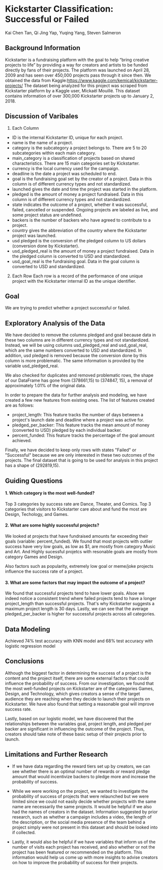 # Kickstarter Classification: Successful or Failed

Kai Chen Tan, Qi Jing Yap, Yuqing Yang, Steven Salmeron

## Background Information
Kickstarter is a fundraising platform with the goal to help “bring creative projects to life” by providing a way for creators and artists to be funded directly by fans of their projects. The platform was launched on April 28, 2009 and has seen over 450,000 projects pass through it since then. We obtained the data from Kaggle:https://www.kaggle.com/kemical/kickstarter-projects/ The dataset being analyzed for this project was scraped from Kickstarter platform by a Kaggle user, Mickaël Mouillé. This dataset contains information of over 300,000 Kickstarter projects up to January 2, 2018.

## Discussion of Varibales
1. Each Column 
- ID is the internal Kickstarter ID, unique for each project.
- name is the name of a project.
- category is the subcategory a project belongs to. There are 5 to 20 subcategories within each main category.
- main_category is a classification of projects based on shared characteristics. There are 15 main categories set by Kickstarter.
- currency is the local currency used for the campaign.
- deadline is the date a project was scheduled to end.
- goal is the fundraising goal set by the creator of a project. Data in this column is of different currency types and not standardized.
- launched gives the date and time the project was started in the platform.
- pledged is the amount of money a project fundraised. Data in this column is of different currency types and not standardized.
- state indicates the outcome of a project, whether it was successful, failed, cancelled or suspended. Ongoing projects are labeled as live, and some project status are undefined.
- backers is the number of backers who have agreed to contribute to a project.
- country gives the abbreviation of the country where the Kickstarter project was launched.
- usd pledged is the conversion of the pledged column to US dollars (conversion done by Kickstarter).
- usd_pledged_real is the amount of money a project fundraised. Data in the pledged column is converted to USD and standardized.
- usd_goal_real is the fundraising goal. Data in the goal column is converted to USD and standardized.

2. Each Row
Each row is a record of the performance of one unique project with the Kickstarter internal ID as the unique identifier.

## Goal
We are trying to predict whether a project successful or failed.

## Exploratory Analysis of the Data
We have decided to remove the columns pledged and goal because data in these two columns are in different currency types and not standardized. Instead, we will be using columns usd_pledged_real and usd_goal_real, which are the same numbers converted to USD and standardized. In addition, usd pledged is removed because the conversion done by this column is more problematic. The same information is provided by the variable usd_pledged_real.

We also checked for duplicates and removed problematic rows, the shape of our DataFrame has gone from (378661,15) to (374847, 15), a removal of approximately 1.01% of the original data.

In order to prepare the data for further analysis and modeling, we have created a few new features from existing ones. The list of features created are as follows:

- project_length: This feature tracks the number of days between a project's launch date and deadline where a project was active for. 
- pledged_per_backer: This feature tracks the mean amount of money (converted to USD) pledged by each individual backer. 
- percent_funded: This feature tracks the percentage of the goal amount achieved.

Finally, we have decided to keep only rows with states "Failed" or "Successful" because we are only interested in these two outcomes of the projects. The final dataset that is going to be used for analysis in this project has a shape of (292819,15).

## Guiding Questions 
#### 1. Which category is the most well-funded?
Top 3 categories by success rate are Dance, Theater, and Comics.
Top 3 categories that visitors to Kickstarter care about and fund the most are Design, Techology, and Games.

#### 2. What are some highly successful projects?
We looked at projects that have fundraised amounts far exceeding their goals (variable: percent_funded). We found that most projects with outlier success have very low goals, as low as $1, are mostly from category Music and Art. And Highly sucessful projetcs with resonable goals are mostly from category Games and Design.

Also factors such as popularity, extremely low goal or meme/joke projects influence the success rate of a project.

#### 3. What are some factors that may impact the outcome of a project?
We found that successful projects tend to have lower goals. Alsoe we indeed notice a consistent trend where failed projects tend to have a longer project_length than successful projects. That's why Kickstarter suggests a maximum project length is 30 days. Lastly, we can see that the average pledged_per_backer is higher for successful projects across all categories.

## Data Modeling
Achieved 74% test accuracy with KNN model and 68% test accuracy with logistic regression model

## Conclusions
Although the biggest factor in determining the success of a project is the content and the project itself, there are some external factors that could influence the probability of success. From our investigation, we found that the most well-funded projects on Kickstarter are of the categories Games, Design, and Technology, which gives creators a sense of the target audience they are reaching when they decide to launch their projects on Kickstarter. We have also found that setting a reasonable goal will improve success rate. 

Lastly, based on our logistic model, we have discovered that the relationships between the variables goal, project length, and pledged per backer are significant in influencing the outcome of the project. Thus, creators should take note of these basic setup of their projects prior to launch.

## Limitations and Further Research
- If we have data regarding the reward tiers set up by creators, we can see whether there is an optimal number of rewards or reward pledge amount that would incentivize backers to pledge more and increase the probability of success.

- While we were working on the project, we wanted to investigate the probability of success of projects that were relaunched but we were limited since we could not easily decide whether projects with the same name are necessarily the same projects. It would be helpful if we also had the names of creators in the dataset.
Information suggested by prior research, such as whether a campaign includes a video, the length of the description, or the social media presence of the team behind a project simply were not present in this dataset and should be looked into if collected.

- Lastly, it would also be helpful if we have variables that inform us of the number of visits each project has received, and also whether or not the project has been featured or recommended on the platform. This information would help us come up with more insights to advise creators on how to improve the probability of success for their projects.
